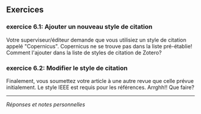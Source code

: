 ## Exercices

### exercice 6.1: Ajouter un nouveau style de citation

Votre superviseur/éditeur demande que vous utilisiez un style de citation appelé "Copernicus". 
Copernicus ne se trouve pas dans la liste pré-établie! Comment l'ajouter dans la liste de styles de citation de Zotero? 


### exercice 6.2: Modifier le style de citation

Finalement, vous soumettez votre article à une autre revue que celle prévue initialement. Le style IEEE est requis pour les références. Arrghh!! Que faire?

---
*Réponses et notes personnelles*

